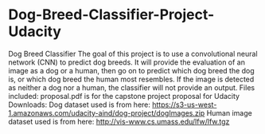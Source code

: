 # Dog-Breed-Classifier-Project-Udacity
Dog Breed Classifier
The goal of this project is to use a convolutional neural network (CNN) to predict dog breeds. It will provide the evaluation of an image as a dog or a human, then go on to predict which dog breed the dog is, or which dog breed the human most resembles. If the image is detected as neither a dog nor a human, the classifier will not provide an output.
Files included: proposal.pdf is for the capstone project proposal for Udacity
Downloads: Dog dataset used is from here: https://s3-us-west-1.amazonaws.com/udacity-aind/dog-project/dogImages.zip
Human image dataset used is from here:
http://vis-www.cs.umass.edu/lfw/lfw.tgz
